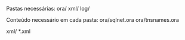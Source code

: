Pastas necessárias:
  ora/
  xml/
  log/

Conteúdo necessário em cada pasta:
  ora/sqlnet.ora
  ora/tnsnames.ora

  xml/ *.xml

